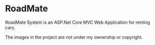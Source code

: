 # RoadMate
RoadMate System is an ASP.Net Core MVC Web Application for renting cars.

The images in the project are not under my ownership or copyright.
